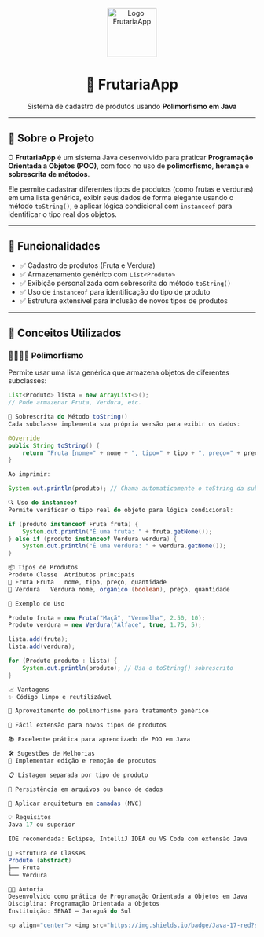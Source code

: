 <p align="center">
  <img src="https://emojipedia-us.s3.amazonaws.com/source/skype/289/red-apple_1f34e.png" width="100" alt="Logo FrutariaApp">
</p>

<h1 align="center">🍎 FrutariaApp</h1>

<p align="center">
  Sistema de cadastro de produtos usando <strong>Polimorfismo em Java</strong>
</p>

---

## 📘 Sobre o Projeto

O **FrutariaApp** é um sistema Java desenvolvido para praticar **Programação Orientada a Objetos (POO)**, com foco no uso de **polimorfismo**, **herança** e **sobrescrita de métodos**.  

Ele permite cadastrar diferentes tipos de produtos (como frutas e verduras) em uma lista genérica, exibir seus dados de forma elegante usando o método `toString()`, e aplicar lógica condicional com `instanceof` para identificar o tipo real dos objetos.

---

## 🚀 Funcionalidades

- ✅ Cadastro de produtos (Fruta e Verdura)
- ✅ Armazenamento genérico com `List<Produto>`
- ✅ Exibição personalizada com sobrescrita do método `toString()`
- ✅ Uso de `instanceof` para identificação do tipo de produto
- ✅ Estrutura extensível para inclusão de novos tipos de produtos

---

## 🧠 Conceitos Utilizados

### 👨‍👩‍👧‍👦 Polimorfismo

Permite usar uma lista genérica que armazena objetos de diferentes subclasses:

```java
List<Produto> lista = new ArrayList<>();
// Pode armazenar Fruta, Verdura, etc.

📝 Sobrescrita do Método toString()
Cada subclasse implementa sua própria versão para exibir os dados:

@Override
public String toString() {
    return "Fruta [nome=" + nome + ", tipo=" + tipo + ", preço=" + preco + "]";
}

Ao imprimir:

System.out.println(produto); // Chama automaticamente o toString da subclasse

🔍 Uso do instanceof
Permite verificar o tipo real do objeto para lógica condicional:

if (produto instanceof Fruta fruta) {
    System.out.println("É uma fruta: " + fruta.getNome());
} else if (produto instanceof Verdura verdura) {
    System.out.println("É uma verdura: " + verdura.getNome());
}

📦 Tipos de Produtos
Produto	Classe	Atributos principais
🍎 Fruta	Fruta	nome, tipo, preço, quantidade
🥬 Verdura	Verdura	nome, orgânico (boolean), preço, quantidade

🧪 Exemplo de Uso

Produto fruta = new Fruta("Maçã", "Vermelha", 2.50, 10);
Produto verdura = new Verdura("Alface", true, 1.75, 5);

lista.add(fruta);
lista.add(verdura);

for (Produto produto : lista) {
    System.out.println(produto); // Usa o toString() sobrescrito
}

📈 Vantagens
✨ Código limpo e reutilizável

🤖 Aproveitamento do polimorfismo para tratamento genérico

🧩 Fácil extensão para novos tipos de produtos

📚 Excelente prática para aprendizado de POO em Java

🛠️ Sugestões de Melhorias
🔄 Implementar edição e remoção de produtos

📋 Listagem separada por tipo de produto

💾 Persistência em arquivos ou banco de dados

🧱 Aplicar arquitetura em camadas (MVC)

💡 Requisitos
Java 17 ou superior

IDE recomendada: Eclipse, IntelliJ IDEA ou VS Code com extensão Java

📂 Estrutura de Classes
Produto (abstract)
├── Fruta
└── Verdura

🧑‍💻 Autoria
Desenvolvido como prática de Programação Orientada a Objetos em Java
Disciplina: Programação Orientada a Objetos
Instituição: SENAI — Jaraguá do Sul

<p align="center"> <img src="https://img.shields.io/badge/Java-17-red?style=for-the-badge&logo=java&logoColor=white" alt="Java 17" /> <img src="https://img.shields.io/badge/OOP-Prática-blue?style=for-the-badge" alt="OOP Prática" /> </p> ```
